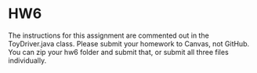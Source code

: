 # HW6

The instructions for this assignment are commented out in the ToyDriver.java class.
Please submit your homework to Canvas, not GitHub.
You can zip your hw6 folder and submit that, or submit all three files individually.
